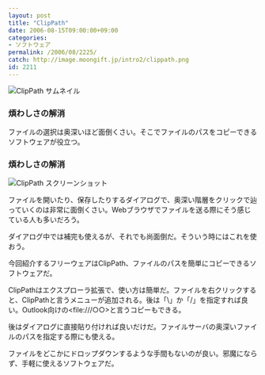 ```yaml
---
layout: post
title: "ClipPath"
date: 2006-08-15T09:00:00+09:00
categories:
- ソフトウェア
permalink: /2006/08/2225/
catch: http://image.moongift.jp/intro2/clippath.png
id: 2211
---
```

 ![ClipPath サムネイル](http://image.moongift.jp/intro2/clippath.t.png "ClipPath サムネイル")
  

### 煩わしさの解消
  
ファイルの選択は奥深いほど面倒くさい。そこでファイルのパスをコピーできるソフトウェアが役立つ。  
<!--more-->  

### 煩わしさの解消
  

![ClipPath スクリーンショット](http://image.moongift.jp/intro2/clippath.png "ClipPath スクリーンショット")

  

ファイルを開いたり、保存したりするダイアログで、奥深い階層をクリックで辿っていくのは非常に面倒くさい。Webブラウザでファイルを送る際にそう感じている人も多いだろう。

  

ダイアログ中では補完も使えるが、それでも尚面倒だ。そういう時にはこれを使おう。

  

今回紹介するフリーウェアはClipPath、ファイルのパスを簡単にコピーできるソフトウェアだ。

  

ClipPathはエクスプローラ拡張で、使い方は簡単だ。ファイルを右クリックすると、ClipPathと言うメニューが追加される。後は「\」か「/」を指定すれば良い。Outlook向けの\<file:///○○\>と言うコピーもできる。

  

後はダイアログに直接貼り付ければ良いだけだ。ファイルサーバの奥深いファイルのパスを指定する際にも使える。

  

ファイルをどこかにドロップダウンするような手間もないのが良い。邪魔にならず、手軽に使えるソフトウェアだ。

